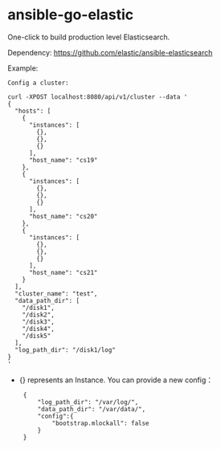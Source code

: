 # ansible-go-elastic
One-click to build production level Elasticsearch.

Dependency: https://github.com/elastic/ansible-elasticsearch


Example:

    Config a cluster:
    
    curl -XPOST localhost:8080/api/v1/cluster --data '
    {
      "hosts": [
        {
          "instances": [
            {},
            {},
            {}
          ],
          "host_name": "cs19"
        },
        {
          "instances": [
            {},
            {},
            {}
          ],
          "host_name": "cs20"
        },
        {
          "instances": [
            {},
            {},
            {}
          ],
          "host_name": "cs21"
        }
      ],
      "cluster_name": "test",
      "data_path_dir": [
        "/disk1",
        "/disk2",
        "/disk3",
        "/disk4",
        "/disk5"
      ],
      "log_path_dir": "/disk1/log"
    }
    '
    
    
 * {} represents an Instance. You can provide a new config：

    	{
    		"log_path_dir": "/var/log/",
    		"data_path_dir": "/var/data/",
    		"config":{
    			"bootstrap.mlockall": false
    		}
    	}
